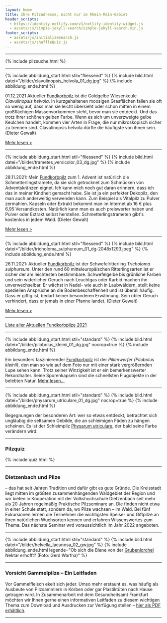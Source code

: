 ```yaml
---
layout: home
title: Ihre Pilzadresse, nicht nur im Rhein-Main-Gebiet
header_scripts:
  - https://identity.netlify.com/v1/netlify-identity-widget.js
  - assets/js/simple-jekyll-search/simple-jekyll-search.min.js
footer_scripts:
  - assets/js/initializeSearch.js
  - assets/js/shuffleQuiz.js
---
```

- - -

{% include pilzsuche.html %}

- - -

{% include abbildung_start.html stil="fliessend" %}
{% include bild.html datei="/bilder/clavulinopsis_helvola_01_dg.jpg" %}
{% include abbildung_ende.html %}

01.12.2021 Aktueller [Fundkorbpilz](AA "Glossar-") ist die Goldgelbe Wiesenkeule *Clavulinopsis helvola*. In kurzgehaltenen moosigen Grasflächen fallen sie oft so wenig auf, dass man sie leicht übersieht oder schon mitten in einem großflächigen Massenvorkommen steht, bevor man sie entdeckt. Und das trotz ihrer schönen gelben Farbe. Wenn es sich um unverzweigte gelbe Keulchen handelt, kommen vier Arten in Frage, die nur mikroskopisch sicher zu trennen sind. Clavulinopsis helvola dürfte die häufigste von ihnen sein. (Dieter Gewalt)

[Mehr lesen >](/pilze/clavulinopsis-helvola-goldgelbe-wiesenkeule)

<div style="clear:  both"></div>

- - -

{% include abbildung_start.html stil="fliessend" %}
{% include bild.html datei="/bilder/trametes_versicolor_03_dg.jpg" %}
{% include abbildung_ende.html %}

28.11.2021: Mein [Fundkorbpilz](AA "Glossar-") zum 1. Advent ist natürlich die Schmetterlingstramete, da sie sich getrocknet zum Schmücken von Adventskränzen eignet. Ich kann mich noch gut daran erinnern, dass ich das in meiner Kindheit gemacht habe. Sie ist ja ein perfekter Dekopilz, den man auch anderweitig verwenden kann. Zum Beispiel als Vitalpilz zu Pulver zermahlen. Kapseln oder Extrakt bekommt man im Internet ab 16 € plus 6,95 Versandkosten. Natürlich kann man es auch preiswerter haben und Pulver oder Extrakt selbst herstellen. Schmetterlingstrameten gibt's kostenlos in jedem Wald. (Dieter Gewalt)

[Mehr lesen >](/pilze/trametes-versicolor-schmetterlingstramete)

<div style="clear:  both"></div>

- - -

{% include abbildung_start.html stil="fliessend" %}
{% include bild.html datei="/bilder/tricholoma_sulphureum_01_dg-2048x1293.jpeg" %}
{% include abbildung_ende.html %}

26.11.2021: Aktueller [Fundkorbpilz](AA "Glossar-") ist der Schwefelritterling *Tricholoma sulphureum*.  Unter den rund 60 mitteleuropäischen Ritterlingsarten ist er sicher der am leichtesten bestimmbare. Schwefelgelbe bis grünliche Farben und sein widerlicher Geruch nach Leuchtgas oder Karbid machen ihn unverwechselbar. Er wächst in Nadel- wie auch in Laubwäldern, stellt keine speziellen Ansprüche an die Bodenbeschaffenheit und ist überall häufig. Dass er giftig ist, bedarf keiner besonderen Erwähnung. Sein übler Geruch verhindert, dass er jemals in einer Pfanne landet. (Dieter Gewalt)

[Mehr lesen >](/pilze/tricholoma-sulphureum-schwefelritterling)

<div style="clear:  both"></div>

- - -

[Liste aller Aktuellen Fundkorbpilze 2021](/artikel/liste-aller-aktuellen-fundkorbpilze-2021.html)

- - -

{% include abbildung_start.html stil="standard" %}
{% include bild.html datei="/bilder/pilobolus_kleinii_01_dg.jpg" nocrop=true %}
{% include abbildung_ende.html %}

Ein besonders faszinierender [Fundkorbpilz](AA "Glossar-") ist der *Pillenwerfer (Pilobolus kleinii)*, den man so wie auf dem Foto nur mit einer stark vergrößernden Lupe sehen kann. Trotz seiner Winzigkeit ist er ein bemerkenswerter Rekordhalter. Seine Sporenkapseln sind die schnellsten Flugobjekte in der belebten Natur. [Mehr lesen...](/pilze/pilobolus-kleinii-pillenwerfer)

- - -

{% include abbildung_start.html stil="standard" %}
{% include bild.html datei="/bilder/physarum_utriculare_01_dg.jpg" nocrop=true %}
{% include abbildung_ende.html %}

Begegnungen der besonderen Art: wer so etwas entdeckt, betrachtet sich ungläubig die seltsamen Gebilde, die an schleimigen Fäden zu hängen scheinen. Es ist der Schleimpilz [Physarum utriculare](/pilze/physarum-utriculare-fadenfruchtschleimpilz), der bald seine Farbe verändern wird.

- - -

### Pilzquiz

{% include quiz.html %}

- - -

### Dietzenbach und Pilze

– das hat seit Jahren Tradition und dafür gibt es gute Gründe. Die Kreisstadt liegt mitten im größten zusammenhängenden Waldgebiet der Region und wir bieten in Kooperation mit der Volkshochschule Dietzenbach seit mehr als 20 Jahren regelmäßig Praktische Pilzseminare an. Die finden nicht etwa in einer Schule statt, sondern da, wo Pilze wachsen – im Wald. Bei fünf Exkursionen lernen die Teilnehmer die wichtigsten Speise- und Giftpilze an ihren natürlichen Wuchsorten kennen und erfahren Wissenswertes zum Thema. Das nächste Seminar wrd voraussichtlich im Jahr 2022 angeboten.  

- - -

{% include abbildung_start.html stil="standard" %}
{% include bild.html datei="/bilder/helvella_lacunosa_02_gw.jpg" %}
{% include abbildung_ende.html legende="Ob sich die Biene von der <a href='/pilze/helvella-lacunosa-grubenlorchel'>Grubenlorchel</a> Nektar erhofft?  (Foto: Gerd Wartha)" %}

- - -

### Vorsicht Gammelpilze – Ein Leitfaden

Vor Gammelfleisch ekelt sich jeder. Umso mehr erstaunt es, was häufig als Ausbeute von Pilzsammlern in Körben oder gar Plastiktüten nach Hause getragen wird. In Zusammenarbeit mit dem Gesundheitsamt Frankfurt möchten wir Ihnen gerne einen informativen Leitfaden zu diesem wichtigen Thema zum Download und Ausdrucken zur Verfügung stellen – [hier als PDF erhältlich](/assets/docs/Fundkorb.de-Gammelpilze.pdf).

- - -